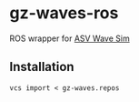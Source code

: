 # gz-waves-ros

ROS wrapper for [ASV Wave Sim](https://github.com/srmainwaring/asv_wave_sim/tree/master?search=1)


## Installation

```
vcs import < gz-waves.repos
```
